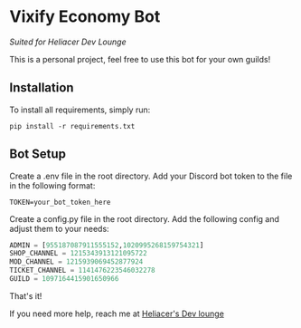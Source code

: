 # Vixify Economy Bot
*Suited for Heliacer Dev Lounge*

This is a personal project, feel free to use this bot for your own guilds!

## Installation
To install all requirements, simply run:
```
pip install -r requirements.txt
```

## Bot Setup
Create a .env file in the root directory.
Add your Discord bot token to the file in the following format:
```
TOKEN=your_bot_token_here
```

Create a config.py file in the root directory.
Add the following config and adjust them to your needs:
```py
ADMIN = [955187087911555152,1020995268159754321]
SHOP_CHANNEL = 1215343913121095722
MOD_CHANNEL = 1215939069452877924
TICKET_CHANNEL = 1141476223546032278  
GUILD = 1097164415901650966
```

That's it!

If you need more help, reach me at [Heliacer's Dev lounge](https://discord.gg/DA4mBJX8nb)
